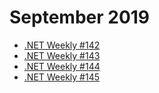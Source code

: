 # September 2019

- [.NET Weekly #142](number-142.md)
- [.NET Weekly #143](number-143.md)
- [.NET Weekly #144](number-144.md)
- [.NET Weekly #145](number-145.md)
